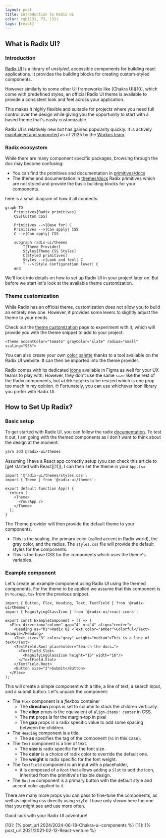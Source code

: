```yaml
---
layout: post
title: Introduction to Radix UI
color: rgb(131, 73, 131)
tags: [react]
---
```


## What is Radix UI?

### Introduction

[Radix UI][1] is a library of _unstyled_, accessible components for building react applications.
It provides the building blocks for creating custom-styled components.

However similarly to some other UI frameworks like [Chakra UI][10], which come with predefined styles, 
an official Radix UI theme is available to provide a consistent look and feel across your application.
 
This makes it highly flexible and suitable for projects where you need full control over the design while giving you the
opportunity to start with a based theme that's easily customizable.

Radix UI is relatively new but has gained popularity quickly.
It is actively [maintained and supported][2] as of 2025 by the [Workos team][9].

### Radix ecosystem

While there are many component specific packages, browsing through the doc may become confusing:
- You can find the primitives and documentation in [primitives/docs][3]
- The theme and documentation in [themes/docs][4]
Radix primitives which are not styled and provide the basic building blocks for your components.

here is a small diagram of how it all connects:

```mermaid
graph TD
    Primitives[Radix primitives]
    CSS[Custom CSS]

    Primitives -->|Base for| C
    Primitives -->|Can apply| CSS
    C -->|Can apply| CSS

    subgraph radix-ui/themes
        T[Theme Provider]
        Styles[Theme CSS Styles]
        C[Styled primitives]
        Styles -->|Look and feel| C
        T -->|Style Configuration lever| C
    end
```

We'll look into details on how to set up Radix UI in your project later on.
But before we start let's look at the available theme customization.

### Theme customization

While Radix has an official theme, customization does not allow you to build an entirely new one.
However, it provides some levers to slightly adjust the theme to your needs.

Check out the [theme customization][5] page to experiment with it,
which will provide you with the theme snippet to add to your project:

```tsx
<Theme accentColor="tomato" grayColor="slate" radius="small" scaling="95%">
```

You can also create your own [color palette][6] thanks to a tool available on the Radix UI website. 
It can then be imported into the theme provider.

Radix comes with its dedicated [icons][8] available in Figma as well for your UX teams to play with.
However, they don't use the same `size` like the rest of the Radix components, 
but `width` `heights` to be resized which is one prop too much in my opinion. 🤓 
Fortunately, you can use whichever icon library you prefer with Radix UI.

## How to Set Up Radix?

### Basic setup

To get started with Radix UI, you can follow the radix [documentation][7].
To test it out, I am going with the themed components as I don't want to think about the design at the moment:

```bash
yarn add @radix-ui/themes
```

Assuming I have a React app correctly setup (you can check this article to [get started with React][11]),
I can then set the theme in your `App.tsx`.

```tsx
import '@radix-ui/themes/styles.css';
import { Theme } from '@radix-ui/themes';

export default function App() {
  return (
    <Theme>
      <YourApp />
    </Theme>
  );
}
```

The Theme provider will then provide the default theme to your components.
- This is the scaling, the primary color (called accent in Radix world), the gray color, and the radius.
The `styles.css` file will provide the default styles for the components.
- This is the base CSS for the components which uses the theme's variables.

### Example component

Let's create an example component using Radix UI using the themed components.
For the theme to be applied we assume that this component is in `YourApp.tsx` from the previous snippet.

```tsx
import { Button, Flex, Heading, Text, TextField } from '@radix-ui/themes';
import { MagnifyingGlassIcon } from '@radix-ui/react-icons';

export const ExampleComponent = () => (
  <Flex direction="column" gap="4" mt="4" align="center">
    <Heading as="h1">Radix UI <Text color="amber">Colorful</Text> Example</Heading>
    <Text size="3" color="gray" weight="medium">This is a line of text</Text>
    <TextField.Root placeholder="Search the docs…">
      <TextField.Slot>
        <MagnifyingGlassIcon height="16" width="16"/>
      </TextField.Slot>
    </TextField.Root>
    <Button size="2">Submit</Button>
  </Flex>
);
```

This will create a simple component with a title, a line of text, a search input, and a submit button.
Let's unpack the component:
- The `Flex` component is a _flexbox_ container
  - The **direction** props is set to column to stack the children vertically.
  - The **align** props is the equivalent of `align-items: center` in CSS.
  - The **mt** props is for the margin-top in pixel
  - The **gap** props is a radix specific value to add some spacing between the children.
- The `Heading` component is a title.
  - The **as** specifies the tag of the component (`h1` in this case).
- The `Text` component is a line of text.
  - The **size** is radix specific for the font size.
  - The **color** is a choice of radix color to override the default one.
  - The **weight** is radix specific for the font weight.
- The `TextField` component is an input with a placeholder, 
  - it is composed of a `Root` that allows adding a `Slot` to add the icon,
  inherited from the primitive's flexible design.
- The `Button` component is a primary button with the default style and accent color applied to it.

There are many more props you can pass to fine-tune the components, as well as injecting css directly using `style`.
I have only shown here the one that you might see and use more often.

Good luck with your Radix UI adventure!

[1]: https://www.radix-ui.com/
[2]: https://github.com/radix-ui
[3]: https://www.radix-ui.com/primitives/docs/overview/introduction
[4]: https://www.radix-ui.com/themes/docs/overview/getting-started
[5]: https://www.radix-ui.com/themes/playground
[6]: https://www.radix-ui.com/colors/custom
[7]: https://www.radix-ui.com/themes/docs/overview/getting-started
[8]: https://www.radix-ui.com/icons
[9]: https://workos.com/
[10]: {% post_url 2024/2024-06-18-Chakra-ui-components %}
[11]: {% post_url 2021/2021-02-12-React-venture %}